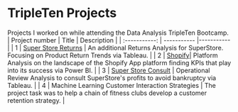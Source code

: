 # TripleTen Projects
Projects I worked on while attending the Data Analysis TripleTen Bootcamp.
| Project number | Title | Description |
| :-----------: | ----------- |----------- |
| 1 | [Super Store Returns](https://public.tableau.com/app/profile/clinton.bullock/viz/Spint5FinalProject/Story) | An additional Returns Analysis for SuperStore. Focusing on Product Return Trends via Tableau. | 
| 2 | [Shopify](https://docs.google.com/document/d/13lbtLG9hg92o74woSwebbsXEfaQ2ZUNQziFmQbUG_n8/edit?usp=sharing)| Platform Analysis on the landscape of the Shopify App platform finding KPIs that play into its success via Power BI. |
| 3 | [Super Store Consult](https://public.tableau.com/app/profile/clinton.bullock/viz/Sprint4FinalProject-ClintonBullock/ProfitsLosses2) | Operational Review Analysis to consult SuperStore's profits to avoid bankruptcy via Tableau. |
| 4 | Machine Learning Customer Interaction Strategies | The project task was to help a chain of fitness clubs develop a customer retention strategy. |
